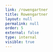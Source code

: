 ```yaml
---
link: /rowengartner
title: Rowengartner
layout: null
permalink: null
order: 5
external: false
type: internal
visible: true
---
```

